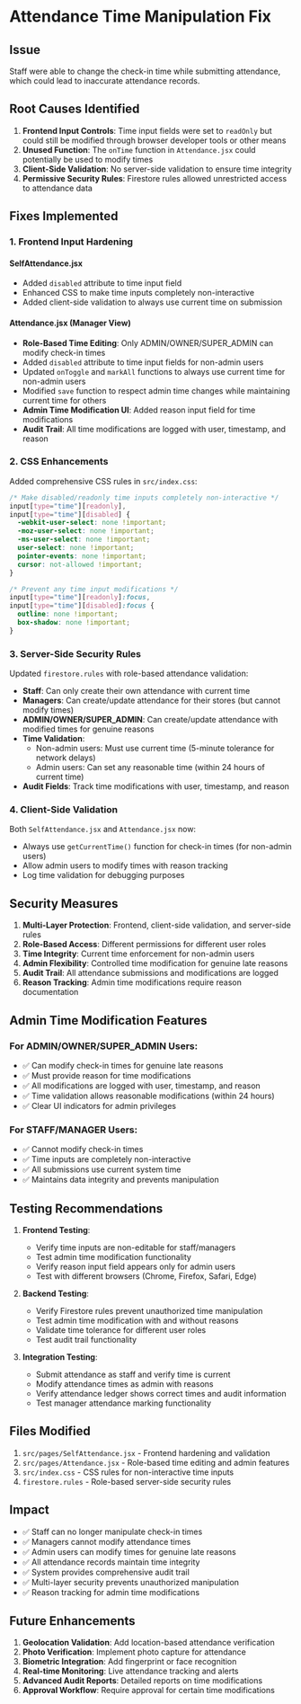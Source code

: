 # Attendance Time Manipulation Fix

## Issue
Staff were able to change the check-in time while submitting attendance, which could lead to inaccurate attendance records.

## Root Causes Identified

1. **Frontend Input Controls**: Time input fields were set to `readOnly` but could still be modified through browser developer tools or other means
2. **Unused Function**: The `onTime` function in `Attendance.jsx` could potentially be used to modify times
3. **Client-Side Validation**: No server-side validation to ensure time integrity
4. **Permissive Security Rules**: Firestore rules allowed unrestricted access to attendance data

## Fixes Implemented

### 1. Frontend Input Hardening

#### SelfAttendance.jsx
- Added `disabled` attribute to time input field
- Enhanced CSS to make time inputs completely non-interactive
- Added client-side validation to always use current time on submission

#### Attendance.jsx (Manager View)
- **Role-Based Time Editing**: Only ADMIN/OWNER/SUPER_ADMIN can modify check-in times
- Added `disabled` attribute to time input fields for non-admin users
- Updated `onToggle` and `markAll` functions to always use current time for non-admin users
- Modified `save` function to respect admin time changes while maintaining current time for others
- **Admin Time Modification UI**: Added reason input field for time modifications
- **Audit Trail**: All time modifications are logged with user, timestamp, and reason

### 2. CSS Enhancements

Added comprehensive CSS rules in `src/index.css`:
```css
/* Make disabled/readonly time inputs completely non-interactive */
input[type="time"][readonly],
input[type="time"][disabled] {
  -webkit-user-select: none !important;
  -moz-user-select: none !important;
  -ms-user-select: none !important;
  user-select: none !important;
  pointer-events: none !important;
  cursor: not-allowed !important;
}

/* Prevent any time input modifications */
input[type="time"][readonly]:focus,
input[type="time"][disabled]:focus {
  outline: none !important;
  box-shadow: none !important;
}
```

### 3. Server-Side Security Rules

Updated `firestore.rules` with role-based attendance validation:
- **Staff**: Can only create their own attendance with current time
- **Managers**: Can create/update attendance for their stores (but cannot modify times)
- **ADMIN/OWNER/SUPER_ADMIN**: Can create/update attendance with modified times for genuine reasons
- **Time Validation**: 
  - Non-admin users: Must use current time (5-minute tolerance for network delays)
  - Admin users: Can set any reasonable time (within 24 hours of current time)
- **Audit Fields**: Track time modifications with user, timestamp, and reason

### 4. Client-Side Validation

Both `SelfAttendance.jsx` and `Attendance.jsx` now:
- Always use `getCurrentTime()` function for check-in times (for non-admin users)
- Allow admin users to modify times with reason tracking
- Log time validation for debugging purposes

## Security Measures

1. **Multi-Layer Protection**: Frontend, client-side validation, and server-side rules
2. **Role-Based Access**: Different permissions for different user roles
3. **Time Integrity**: Current time enforcement for non-admin users
4. **Admin Flexibility**: Controlled time modification for genuine late reasons
5. **Audit Trail**: All attendance submissions and modifications are logged
6. **Reason Tracking**: Admin time modifications require reason documentation

## Admin Time Modification Features

### For ADMIN/OWNER/SUPER_ADMIN Users:
- ✅ Can modify check-in times for genuine late reasons
- ✅ Must provide reason for time modifications
- ✅ All modifications are logged with user, timestamp, and reason
- ✅ Time validation allows reasonable modifications (within 24 hours)
- ✅ Clear UI indicators for admin privileges

### For STAFF/MANAGER Users:
- ✅ Cannot modify check-in times
- ✅ Time inputs are completely non-interactive
- ✅ All submissions use current system time
- ✅ Maintains data integrity and prevents manipulation

## Testing Recommendations

1. **Frontend Testing**:
   - Verify time inputs are non-editable for staff/managers
   - Test admin time modification functionality
   - Verify reason input field appears only for admin users
   - Test with different browsers (Chrome, Firefox, Safari, Edge)

2. **Backend Testing**:
   - Verify Firestore rules prevent unauthorized time manipulation
   - Test admin time modification with and without reasons
   - Validate time tolerance for different user roles
   - Test audit trail functionality

3. **Integration Testing**:
   - Submit attendance as staff and verify time is current
   - Modify attendance times as admin with reasons
   - Verify attendance ledger shows correct times and audit information
   - Test manager attendance marking functionality

## Files Modified

1. `src/pages/SelfAttendance.jsx` - Frontend hardening and validation
2. `src/pages/Attendance.jsx` - Role-based time editing and admin features
3. `src/index.css` - CSS rules for non-interactive time inputs
4. `firestore.rules` - Role-based server-side security rules

## Impact

- ✅ Staff can no longer manipulate check-in times
- ✅ Managers cannot modify attendance times
- ✅ Admin users can modify times for genuine late reasons
- ✅ All attendance records maintain time integrity
- ✅ System provides comprehensive audit trail
- ✅ Multi-layer security prevents unauthorized manipulation
- ✅ Reason tracking for admin time modifications

## Future Enhancements

1. **Geolocation Validation**: Add location-based attendance verification
2. **Photo Verification**: Implement photo capture for attendance
3. **Biometric Integration**: Add fingerprint or face recognition
4. **Real-time Monitoring**: Live attendance tracking and alerts
5. **Advanced Audit Reports**: Detailed reports on time modifications
6. **Approval Workflow**: Require approval for certain time modifications

